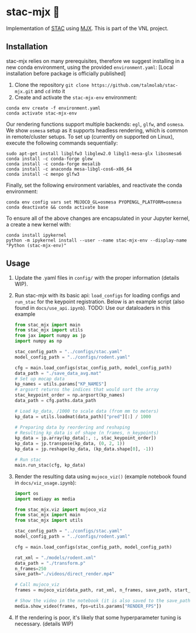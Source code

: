 # stac-mjx :rat:
Implementation of [STAC](https://ieeexplore.ieee.org/document/7030016) using [MJX](https://mujoco.readthedocs.io/en/stable/mjx.html). This is part of the VNL project. 

## Installation
stac-mjx relies on many prerequisites, therefore we suggest installing in a new conda environment, using the provided `environment.yaml`:
[Local installation before package is officially published]
1. Clone the repository `git clone https://github.com/talmolab/stac-mjx.git` and `cd` into it
2. Create and activate the `stac-mjx-env` environment:

```
conda env create -f environment.yaml
conda activate stac-mjx-env
```

Our rendering functions support multiple backends: `egl`, `glfw`, and `osmesa`. We show `osmesa` setup as it supports headless rendering, which is common in remote/cluster setups. To set up (currently on supported on Linux), execute the following commands sequentially:
   ```
   sudo apt-get install libglfw3 libglew2.0 libgl1-mesa-glx libosmesa6 
   conda install -c conda-forge glew 
   conda install -c conda-forge mesalib 
   conda install -c anaconda mesa-libgl-cos6-x86_64 
   conda install -c menpo glfw3
   ```
   Finally, set the following environment variables, and reactivate the conda environment:
   ```
   conda env config vars set MUJOCO_GL=osmesa PYOPENGL_PLATFORM=osmesa
   conda deactivate && conda activate base
   ```
   To ensure all of the above changes are encapsulated in your Jupyter kernel, a create a new kernel with:
   ```
   conda install ipykernel
   python -m ipykernel install --user --name stac-mjx-env --display-name "Python (stac-mjx-env)"
   ```


## Usage
1. Update the .yaml files in `config/` with the proper information (details WIP).

2. Run stac-mjx with its basic api: `load_configs` for loading configs and `run_stac` for the keypoint registration. Below is an example script (also found in `docs/use_api.ipynb`). 
   TODO: Use our dataloaders in this example

   ```python
   from stac_mjx import main
   from stac_mjx import utils
   from jax import numpy as jp
   import numpy as np

   stac_config_path = "../configs/stac.yaml"
   model_config_path = "../configs/rodent.yaml"

   cfg = main.load_configs(stac_config_path, model_config_path)
   data_path = "./save_data_avg.mat"
   # Set up mocap data
   kp_names = utils.params["KP_NAMES"]
   # argsort returns the indices that would sort the array
   stac_keypoint_order = np.argsort(kp_names)
   data_path = cfg.paths.data_path

   # Load kp_data, /1000 to scale data (from mm to meters)
   kp_data = utils.loadmat(data_path)["pred"][:] / 1000

   # Preparing data by reordering and reshaping
   # Resulting kp_data is of shape (n_frames, n_keypoints)
   kp_data = jp.array(kp_data[:, :, stac_keypoint_order])
   kp_data = jp.transpose(kp_data, (0, 2, 1))
   kp_data = jp.reshape(kp_data, (kp_data.shape[0], -1))

   # Run stac
   main.run_stac(cfg, kp_data)
   ```

3. Render the resulting data using `mujoco_viz()` (example notebook found in `docs/viz_usage.ipynb`):
   ```python
   import os
   import mediapy as media

   from stac_mjx.viz import mujoco_viz
   from stac_mjx import main
   from stac_mjx import utils

   stac_config_path = "../configs/stac.yaml"
   model_config_path = "../configs/rodent.yaml"

   cfg = main.load_configs(stac_config_path, model_config_path)

   rat_xml = "./models/rodent.xml"
   data_path = "./transform.p"
   n_frames=250
   save_path="./videos/direct_render.mp4"

   # Call mujoco_viz
   frames = mujoco_viz(data_path, rat_xml, n_frames, save_path, start_frame=0)

   # Show the video in the notebook (it is also saved to the save_path)
   media.show_video(frames, fps=utils.params["RENDER_FPS"])
   ```
   
4. If the rendering is poor, it's likely that some hyperparameter tuning is necessary. (details WIP)